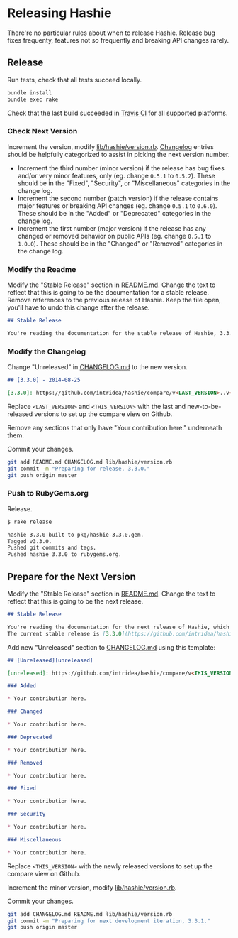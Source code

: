 # Releasing Hashie

There're no particular rules about when to release Hashie. Release bug fixes frequenty, features not so frequently and breaking API changes rarely.

## Release

Run tests, check that all tests succeed locally.

```sh
bundle install
bundle exec rake
```

Check that the last build succeeded in [Travis CI](https://travis-ci.org/intridea/hashie) for all supported platforms.

### Check Next Version

Increment the version, modify [lib/hashie/version.rb](lib/hashie/version.rb). [Changelog](CHANGELOG.md) entries should be helpfully categorized to assist in picking the next version number.

* Increment the third number (minor version) if the release has bug fixes and/or very minor features, only (eg. change `0.5.1` to `0.5.2`). These should be in the "Fixed", "Security", or "Miscellaneous" categories in the change log.
* Increment the second number (patch version) if the release contains major features or breaking API changes (eg. change `0.5.1` to `0.6.0`). These should be in the "Added" or "Deprecated" categories in the change log.
* Increment the first number (major version) if the release has any changed or removed behavior on public APIs (eg. change `0.5.1` to `1.0.0`). These should be in the "Changed" or "Removed" categories in the change log.

### Modify the Readme

Modify the "Stable Release" section in [README.md](README.md). Change the text to reflect that this is going to be the documentation for a stable release. Remove references to the previous release of Hashie. Keep the file open, you'll have to undo this change after the release.

```markdown
## Stable Release

You're reading the documentation for the stable release of Hashie, 3.3.0.
```

### Modify the Changelog

Change "Unreleased" in [CHANGELOG.md](CHANGELOG.md) to the new version.

```markdown
## [3.3.0] - 2014-08-25

[3.3.0]: https://github.com/intridea/hashie/compare/v<LAST_VERSION>..v<THIS_VERSION>
```

Replace `<LAST_VERSION>` and `<THIS_VERSION>` with the last and new-to-be-released versions to set up the compare view on Github.

Remove any sections that only have "Your contribution here." underneath them.

Commit your changes.

```sh
git add README.md CHANGELOG.md lib/hashie/version.rb
git commit -m "Preparing for release, 3.3.0."
git push origin master
```

### Push to RubyGems.org

Release.

```sh
$ rake release

hashie 3.3.0 built to pkg/hashie-3.3.0.gem.
Tagged v3.3.0.
Pushed git commits and tags.
Pushed hashie 3.3.0 to rubygems.org.
```

## Prepare for the Next Version

Modify the "Stable Release" section in [README.md](README.md). Change the text to reflect that this is going to be the next release.

```markdown
## Stable Release

You're reading the documentation for the next release of Hashie, which should be 3.3.1.
The current stable release is [3.3.0](https://github.com/intridea/hashie/blob/v3.3.0/README.md).
```

Add new "Unreleased" section to [CHANGELOG.md](CHANGELOG.md) using this template:

```markdown
## [Unreleased][unreleased]

[unreleased]: https://github.com/intridea/hashie/compare/v<THIS_VERSION>...master

### Added

* Your contribution here.

### Changed

* Your contribution here.

### Deprecated

* Your contribution here.

### Removed

* Your contribution here.

### Fixed

* Your contribution here.

### Security

* Your contribution here.

### Miscellaneous

* Your contribution here.
```

Replace `<THIS_VERSION>` with the newly released versions to set up the compare view on Github.

Increment the minor version, modify [lib/hashie/version.rb](lib/hashie/version.rb).

Commit your changes.

```sh
git add CHANGELOG.md README.md lib/hashie/version.rb
git commit -m "Preparing for next development iteration, 3.3.1."
git push origin master
```
